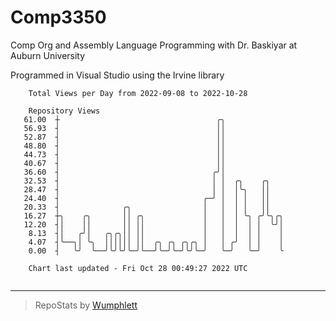 # Comp3350
Comp Org and Assembly Language Programming with Dr. Baskiyar at Auburn University

Programmed in Visual Studio using the Irvine library

```
    Total Views per Day from 2022-09-08 to 2022-10-28

    Repository Views
   61.00  ┼                                   ╭╮
   56.93  ┤                                   ││
   52.87  ┤                                   ││
   48.80  ┤                                   ││
   44.73  ┤                                   ││
   40.67  ┤                                   ││
   36.60  ┤                                  ╭╯│
   32.53  ┤                                  │ │  ╭╮    ╭╮
   28.47  ┤                                  │ │  │╰╮   ││
   24.40  ┤                                ╭─╯ │  │ │   ││
   20.33  ┤              ╭╮                │   │  │ │   ││
   16.27  ┼╮    ╭╮       ││ ╭╮             │   │  │ ╰╮ ╭╯╰╮╭╮
   12.20  ┤│    ││       ││ ││             │   │  │  │ │  ╰╯│
    8.13  ┤│   ╭╯│   ╭╮╭╮││ ││             │   │  │  │ │    │
    4.07  ┤╰──╮│ ╰╮  ││││││ ││  ╭╮ ╭╮ ╭╮╭╮ │   │ ╭╯  │ │    │
    0.00  ┤   ╰╯  ╰──╯╰╯╰╯╰─╯╰──╯╰─╯╰─╯╰╯╰─╯   ╰─╯   ╰─╯    ╰

    Chart last updated - Fri Oct 28 00:49:27 2022 UTC
    
```

---

> RepoStats by [Wumphlett](https://github.com/Wumphlett)
